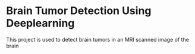 # Brain Tumor Detection Using Deeplearning
This project is used to detect brain tumors in an MRI scanned image of the brain
